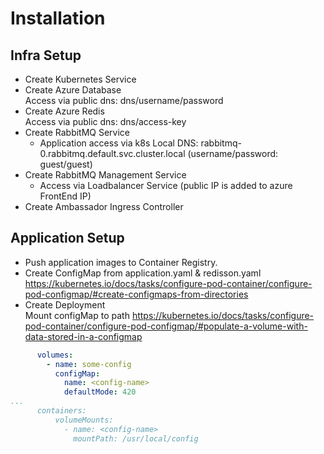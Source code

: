 # Installation

## Infra Setup
- Create Kubernetes Service
- Create Azure Database  
  Access via public dns: dns/username/password 
- Create Azure Redis  
  Access via public dns: dns/access-key
- Create RabbitMQ Service  
  - Application access via k8s Local DNS: rabbitmq-0.rabbitmq.default.svc.cluster.local (username/password: guest/guest)
- Create RabbitMQ Management Service  
  - Access via Loadbalancer Service (public IP is added to azure FrontEnd IP)
- Create Ambassador Ingress Controller

## Application Setup
- Push application images to Container Registry.
- Create ConfigMap from application.yaml & redisson.yaml
  https://kubernetes.io/docs/tasks/configure-pod-container/configure-pod-configmap/#create-configmaps-from-directories  
- Create Deployment  
  Mount configMap to path
  https://kubernetes.io/docs/tasks/configure-pod-container/configure-pod-configmap/#populate-a-volume-with-data-stored-in-a-configmap  
```yaml
      volumes:
        - name: some-config
          configMap:
            name: <config-name>
            defaultMode: 420
...
      containers:
          volumeMounts:
            - name: <config-name>
              mountPath: /usr/local/config
```
